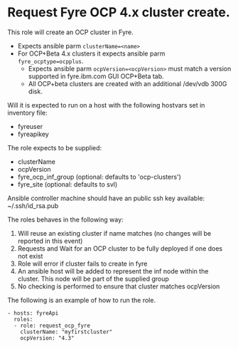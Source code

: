 # Request Fyre OCP 4.x cluster create.

This role will create an OCP cluster in Fyre.
- Expects ansible parm `clusterName=<name>`
- For OCP+Beta 4.x clusters it expects ansible parm `fyre_ocptype=ocpplus`.
  - Expects ansible parm `ocpVersion=<ocpVersion>` must match a version supported in fyre.ibm.com GUI OCP+Beta tab.
  - All OCP+beta clusters are created with an additional /dev/vdb 300G disk.  


Will it is expected to run on a host with the following hostvars set in inventory file:
- fyreuser
- fyreapikey

The role expects to be supplied:
 - clusterName
 - ocpVersion
 - fyre_ocp_inf_group (optional: defaults to 'ocp-clusters')
 - fyre_site (optional: defaults to svl)


Ansible controller machine should have an public ssh key available: ~/.ssh/id_rsa.pub

The roles behaves in the following way:
1) Will reuse an existing cluster if name matches (no changes will be reported in this event)
2) Requests and Wait for an OCP cluster to be fully deployed if one does not exist
3) Role will error if cluster fails to create in fyre
4) An ansible host will be added to represent the inf node within the cluster. This node will be part of the supplied group
5) No checking is performed to ensure that cluster matches ocpVersion

The following is an example of how to run the role.
```
- hosts: fyreApi
  roles:
  - role: request_ocp_fyre
    clusterName: "myfirstcluster"
    ocpVersion: "4.3"
```
